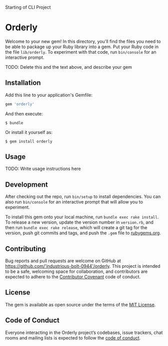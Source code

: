 Starting of CLI Project 

# Orderly

Welcome to your new gem! In this directory, you'll find the files you need to be able to package up your Ruby library into a gem. Put your Ruby code in the file `lib/orderly`. To experiment with that code, run `bin/console` for an interactive prompt.

TODO: Delete this and the text above, and describe your gem

## Installation

Add this line to your application's Gemfile:

```ruby
gem 'orderly'
```

And then execute:

    $ bundle

Or install it yourself as:

    $ gem install orderly

## Usage

TODO: Write usage instructions here

## Development

After checking out the repo, run `bin/setup` to install dependencies. You can also run `bin/console` for an interactive prompt that will allow you to experiment.

To install this gem onto your local machine, run `bundle exec rake install`. To release a new version, update the version number in `version.rb`, and then run `bundle exec rake release`, which will create a git tag for the version, push git commits and tags, and push the `.gem` file to [rubygems.org](https://rubygems.org).

## Contributing

Bug reports and pull requests are welcome on GitHub at https://github.com/'industrious-bolt-0944'/orderly. This project is intended to be a safe, welcoming space for collaboration, and contributors are expected to adhere to the [Contributor Covenant](http://contributor-covenant.org) code of conduct.

## License

The gem is available as open source under the terms of the [MIT License](https://opensource.org/licenses/MIT).

## Code of Conduct

Everyone interacting in the Orderly project’s codebases, issue trackers, chat rooms and mailing lists is expected to follow the [code of conduct](https://github.com/'industrious-bolt-0944'/orderly/blob/master/CODE_OF_CONDUCT.md).
